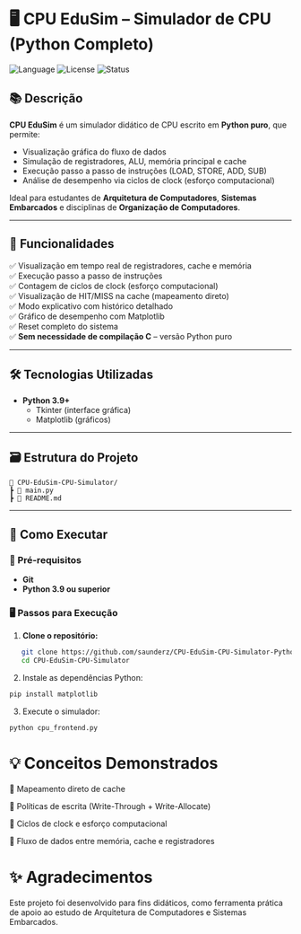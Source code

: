 # 🖥️ CPU EduSim – Simulador de CPU (Python Completo)

![Language](https://img.shields.io/badge/Language-Python-blue)
![License](https://img.shields.io/badge/License-MIT-green)
![Status](https://img.shields.io/badge/Status-Ativo-success)

## 📚 Descrição

**CPU EduSim** é um simulador didático de CPU escrito em **Python puro**, que permite:

- Visualização gráfica do fluxo de dados
- Simulação de registradores, ALU, memória principal e cache
- Execução passo a passo de instruções (LOAD, STORE, ADD, SUB)
- Análise de desempenho via ciclos de clock (esforço computacional)

Ideal para estudantes de **Arquitetura de Computadores**, **Sistemas Embarcados** e disciplinas de **Organização de Computadores**.

---

## 🎯 Funcionalidades

✅ Visualização em tempo real de registradores, cache e memória  
✅ Execução passo a passo de instruções  
✅ Contagem de ciclos de clock (esforço computacional)  
✅ Visualização de HIT/MISS na cache (mapeamento direto)  
✅ Modo explicativo com histórico detalhado  
✅ Gráfico de desempenho com Matplotlib  
✅ Reset completo do sistema  
✅ **Sem necessidade de compilação C** – versão Python puro

---

## 🛠️ Tecnologias Utilizadas

- **Python 3.9+**
  - Tkinter (interface gráfica)
  - Matplotlib (gráficos)

---

## 🗃️ Estrutura do Projeto
```
📁 CPU-EduSim-CPU-Simulator/
┣ 📄 main.py
┣ 📄 README.md
```
---

## 🚀 Como Executar

### 🔧 Pré-requisitos

- **Git**
- **Python 3.9 ou superior**

### 🖥️ Passos para Execução

1. **Clone o repositório:**
```bash
   git clone https://github.com/saunderz/CPU-EduSim-CPU-Simulator-Python-Version.git
   cd CPU-EduSim-CPU-Simulator
```
2. Instale as dependências Python:
```bash
pip install matplotlib
```
3. Execute o simulador:
```
python cpu_frontend.py
```
# 💡 Conceitos Demonstrados

🔹 Mapeamento direto de cache

🔹 Políticas de escrita (Write-Through + Write-Allocate)

🔹 Ciclos de clock e esforço computacional

🔹 Fluxo de dados entre memória, cache e registradores

# ✨ Agradecimentos

Este projeto foi desenvolvido para fins didáticos, como ferramenta prática de apoio ao estudo de Arquitetura de Computadores e Sistemas Embarcados.
